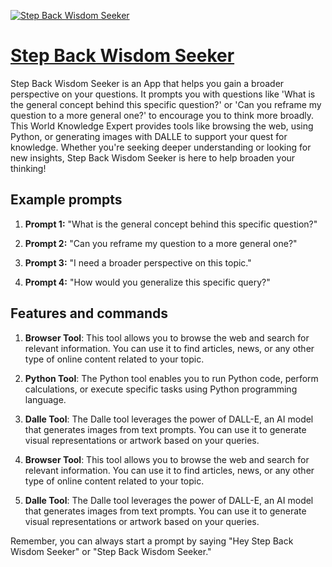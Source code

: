 [![Step Back Wisdom Seeker](https://files.oaiusercontent.com/file-j2o4P6cxLXRHykttmM5NrfwY?se=2123-10-17T11%3A11%3A23Z&sp=r&sv=2021-08-06&sr=b&rscc=max-age%3D31536000%2C%20immutable&rscd=attachment%3B%20filename%3De51e4555-443f-4348-90f5-17f9714c4704.png&sig=om99g4qLUUjjbTr3QZ2D4brINbGlBOKiTVKQAzno7FQ%3D)](https://chat.openai.com/g/g-16CzTWufr-step-back-wisdom-seeker)

# [Step Back Wisdom Seeker](https://chat.openai.com/g/g-16CzTWufr-step-back-wisdom-seeker)

Step Back Wisdom Seeker is an App that helps you gain a broader perspective on your questions. It prompts you with questions like 'What is the general concept behind this specific question?' or 'Can you reframe my question to a more general one?' to encourage you to think more broadly. This World Knowledge Expert provides tools like browsing the web, using Python, or generating images with DALLE to support your quest for knowledge. Whether you're seeking deeper understanding or looking for new insights, Step Back Wisdom Seeker is here to help broaden your thinking!

## Example prompts

1. **Prompt 1:** "What is the general concept behind this specific question?"

2. **Prompt 2:** "Can you reframe my question to a more general one?"

3. **Prompt 3:** "I need a broader perspective on this topic."

4. **Prompt 4:** "How would you generalize this specific query?"

## Features and commands

1. **Browser Tool**: This tool allows you to browse the web and search for relevant information. You can use it to find articles, news, or any other type of online content related to your topic.

2. **Python Tool**: The Python tool enables you to run Python code, perform calculations, or execute specific tasks using Python programming language.

3. **Dalle Tool**: The Dalle tool leverages the power of DALL-E, an AI model that generates images from text prompts. You can use it to generate visual representations or artwork based on your queries.

4. **Browser Tool**: This tool allows you to browse the web and search for relevant information. You can use it to find articles, news, or any other type of online content related to your topic.

5. **Dalle Tool**: The Dalle tool leverages the power of DALL-E, an AI model that generates images from text prompts. You can use it to generate visual representations or artwork based on your queries.

Remember, you can always start a prompt by saying "Hey Step Back Wisdom Seeker" or "Step Back Wisdom Seeker."